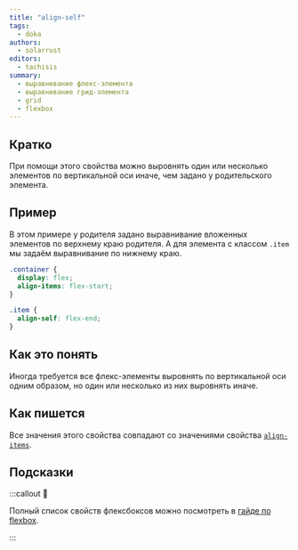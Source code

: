 ```yaml
---
title: "align-self"
tags:
  - doka
authors:
  - solarrust
editors:
  - tachisis
summary:
  - выравнивание флекс-элемента
  - выравнивание грид-элемента
  - grid
  - flexbox
---
```


## Кратко

При помощи этого свойства можно выровнять один или несколько элементов по вертикальной оси иначе, чем задано у родительского элемента.

## Пример

В этом примере у родителя задано выравнивание вложенных элементов по верхнему краю родителя. А для элемента с классом `.item` мы задаём выравнивание по нижнему краю.

```css
.container {
  display: flex;
  align-items: flex-start;
}

.item {
  align-self: flex-end;
}
```

## Как это понять

Иногда требуется все флекс-элементы выровнять по вертикальной оси одним образом, но один или несколько из них выровнять иначе.

## Как пишется

Все значения этого свойства совпадают со значениями свойства [`align-items`](/css/align-items/).

## Подсказки

:::callout 📝

Полный список свойств флексбоксов можно посмотреть в [гайде по flexbox](/css/flexbox-guide/).

:::
